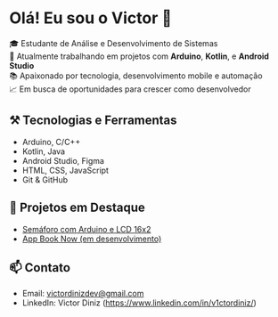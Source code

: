 # Olá! Eu sou o Victor 👋

🎓 Estudante de Análise e Desenvolvimento de Sistemas  
🔧 Atualmente trabalhando em projetos com **Arduino**, **Kotlin**, e **Android Studio**  
📚 Apaixonado por tecnologia, desenvolvimento mobile e automação   
📈 Em busca de oportunidades para crescer como desenvolvedor

## ⚒️ Tecnologias e Ferramentas
- Arduino, C/C++
- Kotlin, Java
- Android Studio, Figma
- HTML, CSS, JavaScript
- Git & GitHub

## 📌 Projetos em Destaque
- [Semáforo com Arduino e LCD 16x2](https://github.com/seuusuario/projeto-semaforo)
- [App Book Now (em desenvolvimento)](https://github.com/seuusuario/book-now)

## 📫 Contato
- Email: victordinizdev@gmail.com
- LinkedIn: Victor Diniz (https://www.linkedin.com/in/v1ctordiniz/)
